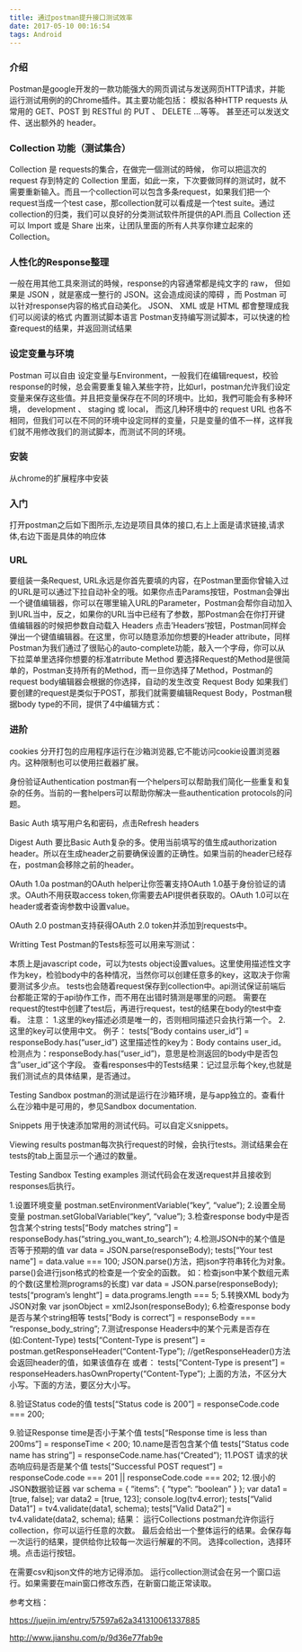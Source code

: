 ```yaml
---
title: 通过postman提升接口测试效率
date: 2017-05-10 00:16:54
tags: Android
---
```


### 介绍

Postman是google开发的一款功能强大的网页调试与发送网页HTTP请求，并能运行测试用例的的Chrome插件。其主要功能包括：
模拟各种HTTP requests
从常用的 GET、POST 到 RESTful 的 PUT 、 DELETE …等等。 甚至还可以发送文件、送出额外的 header。

### Collection 功能（测试集合）

Collection 是 requests的集合，在做完一個测试的時候， 你可以把這次的 request 存到特定的 Collection 里面，如此一來，下次要做同样的测试时，就不需要重新输入。而且一个collection可以包含多条request，如果我们把一个request当成一个test case，那collection就可以看成是一个test suite。通过collection的归类，我们可以良好的分类测试软件所提供的API.而且 Collection 还可以 Import 或是 Share 出來，让团队里面的所有人共享你建立起來的 Collection。

### 人性化的Response整理

一般在用其他工具來测试的時候，response的内容通常都是纯文字的 raw， 但如果是 JSON ，就是塞成一整行的 JSON。这会造成阅读的障碍 ，而 Postman 可以针对response内容的格式自动美化。 JSON、 XML 或是 HTML 都會整理成我们可以阅读的格式
内置测试脚本语言
Postman支持编写测试脚本，可以快速的检查request的结果，并返回测试结果

### 设定变量与环境

Postman 可以自由 设定变量与Environment，一般我们在编辑request，校验response的时候，总会需要重复输入某些字符，比如url，postman允许我们设定变量来保存这些值。并且把变量保存在不同的环境中。比如，我們可能会有多种环境， development 、 staging 或 local， 而这几种环境中的 request URL 也各不相同，但我们可以在不同的环境中设定同样的变量，只是变量的值不一样，这样我们就不用修改我们的测试脚本，而测试不同的环境。

### 安装

从chrome的扩展程序中安装


### 入门

打开postman之后如下图所示,左边是项目具体的接口,右上上面是请求链接,请求体,右边下面是具体的响应体


### URL

要组装一条Request, URL永远是你首先要填的内容，在Postman里面你曾输入过的URL是可以通过下拉自动补全的哦。如果你点击Params按钮，Postman会弹出一个键值编辑器，你可以在哪里输入URL的Parameter，Postman会帮你自动加入到URL当中，反之，如果你的URL当中已经有了参数，那Postman会在你打开键值编辑器的时候把参数自动载入
Headers
点击’Headers’按钮，Postman同样会弹出一个键值编辑器。在这里，你可以随意添加你想要的Header attribute，同样Postman为我们通过了很贴心的auto-complete功能，敲入一个字母，你可以从下拉菜单里选择你想要的标准atrribute
Method
要选择Request的Method是很简单的，Postman支持所有的Method，而一旦你选择了Method，Postman的request body编辑器会根据的你选择，自动的发生改变
Request Body
如果我们要创建的request是类似于POST，那我们就需要编辑Request Body，Postman根据body type的不同，提供了4中编辑方式：

### 进阶

cookies
分开打包的应用程序运行在沙箱浏览器,它不能访问cookie设置浏览器内。这种限制也可以使用拦截器扩展。

身份验证Authentication
postman有一个helpers可以帮助我们简化一些重复和复杂的任务。当前的一套helpers可以帮助你解决一些authentication protocols的问题。

Basic Auth
填写用户名和密码，点击Refresh headers

Digest Auth
要比Basic Auth复杂的多。使用当前填写的值生成authorization header。所以在生成header之前要确保设置的正确性。如果当前的header已经存在，postman会移除之前的header。

OAuth 1.0a
postman的OAuth helper让你签署支持OAuth 1.0基于身份验证的请求。OAuth不用获取access token,你需要去API提供者获取的。OAuth 1.0可以在header或者查询参数中设置value。

OAuth 2.0
postman支持获得OAuth 2.0 token并添加到requests中。

Writting Test
Postman的Tests标签可以用来写测试：

本质上是javascript code，可以为tests object设置values。这里使用描述性文字作为key，检验body中的各种情况，当然你可以创建任意多的key，这取决于你需要测试多少点。 tests也会随着request保存到collection中。api测试保证前端后台都能正常的于api协作工作，而不用在出错时猜测是哪里的问题。 需要在request的test中创建了test后，再进行request，test的结果在body的test中查看。 注意： 1.这里的key描述必须是唯一的，否则相同描述只会执行第一个。 2.这里的key可以使用中文。 例子： tests[“Body contains user_id”] = responseBody.has(“user_id”) 这里描述性的key为：Body contains user_id。检测点为：responseBody.has(“user_id”)，意思是检测返回的body中是否包含”user_id”这个字段。
查看responses中的Tests结果：记过显示每个key,也就是我们测试点的具体结果，是否通过。

Testing Sandbox
postman的测试是运行在沙箱环境，是与app独立的。查看什么在沙箱中是可用的，参见Sandbox documentation.

Snippets
用于快速添加常用的测试代码。可以自定义snippets。

Viewing results
postman每次执行request的时候，会执行tests。测试结果会在tests的tab上面显示一个通过的数量。

Testing Sandbox
Testing examples
测试代码会在发送request并且接收到responses后执行。

1.设置环境变量 postman.setEnvironmentVariable(“key”, “value”);
2.设置全局变量 postman.setGlobalVariable(“key”, “value”);
3.检查response body中是否包含某个string tests[“Body matches string”] = responseBody.has(“string_you_want_to_search”);
4.检测JSON中的某个值是否等于预期的值
var data = JSON.parse(responseBody);
tests[“Your test name”] = data.value === 100;
JSON.parse()方法，把json字符串转化为对象。parse()会进行json格式的检查是一个安全的函数。 如：检查json中某个数组元素的个数(这里检测programs的长度)
var data = JSON.parse(responseBody);
tests[“program’s lenght”] = data.programs.length === 5;
5.转换XML body为JSON对象 var jsonObject = xml2Json(responseBody);
6.检查response body是否与某个string相等 tests[“Body is correct”] = responseBody === “response_body_string”;
7.测试response Headers中的某个元素是否存在(如:Content-Type)
tests[“Content-Type is present”] = postman.getResponseHeader(“Content-Type”);
//getResponseHeader()方法会返回header的值，如果该值存在
或者：
tests[“Content-Type is present”] = responseHeaders.hasOwnProperty(“Content-Type”);
上面的方法，不区分大小写。下面的方法，要区分大小写。

8.验证Status code的值 tests[“Status code is 200”] = responseCode.code === 200;

9.验证Response time是否小于某个值 tests[“Response time is less than 200ms”] = responseTime < 200;
10.name是否包含某个值 tests[“Status code name has string”] = responseCode.name.has(“Created”);
11.POST 请求的状态响应码是否是某个值 tests[“Successful POST request”] = responseCode.code === 201 || responseCode.code === 202;
12.很小的JSON数据验证器
var schema = {
“items”: {
“type”: “boolean”
}
};
var data1 = [true, false];
var data2 = [true, 123];
console.log(tv4.error);
tests[“Valid Data1”] = tv4.validate(data1, schema);
tests[“Valid Data2”] = tv4.validate(data2, schema);
结果：
运行Collections
postman允许你运行collection，你可以运行任意的次数。 最后会给出一个整体运行的结果。会保存每一次运行的结果，提供给你比较每一次运行解雇的不同。
选择collection，选择环境。点击运行按钮。

在需要csv和json文件的地方记得添加。
运行collection测试会在另一个窗口运行。如果需要在main窗口修改东西，在新窗口能正常读取。

参考文档：

https://juejin.im/entry/57597a62a341310061337885

http://www.jianshu.com/p/9d36e77fab9e
